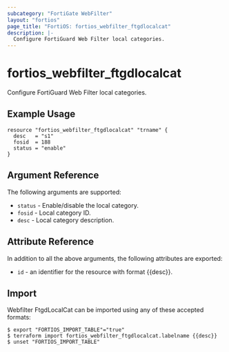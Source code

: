 ```yaml
---
subcategory: "FortiGate WebFilter"
layout: "fortios"
page_title: "FortiOS: fortios_webfilter_ftgdlocalcat"
description: |-
  Configure FortiGuard Web Filter local categories.
---
```


# fortios_webfilter_ftgdlocalcat
Configure FortiGuard Web Filter local categories.

## Example Usage

```hcl
resource "fortios_webfilter_ftgdlocalcat" "trname" {
  desc   = "s1"
  fosid  = 188
  status = "enable"
}
```

## Argument Reference


The following arguments are supported:

* `status` - Enable/disable the local category.
* `fosid` - Local category ID.
* `desc` - Local category description.


## Attribute Reference

In addition to all the above arguments, the following attributes are exported:
* `id` - an identifier for the resource with format {{desc}}.

## Import

Webfilter FtgdLocalCat can be imported using any of these accepted formats:
```
$ export "FORTIOS_IMPORT_TABLE"="true"
$ terraform import fortios_webfilter_ftgdlocalcat.labelname {{desc}}
$ unset "FORTIOS_IMPORT_TABLE"
```
